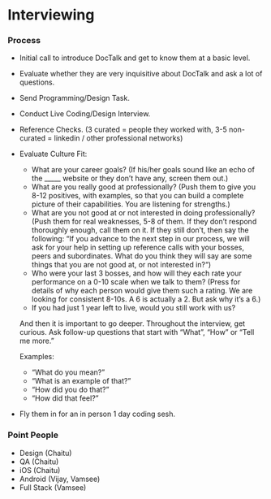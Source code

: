 # Interviewing

### Process
* Initial call to introduce DocTalk and get to know them at a basic level.
* Evaluate whether they are very inquisitive about DocTalk and ask a lot of questions.
* Send Programming/Design Task.
* Conduct Live Coding/Design Interview.
* Reference Checks. (3 curated = people they worked with, 3-5 non-curated = linkedin / other professional networks)
* Evaluate Culture Fit:
    * What are your career goals?
	(If his/her goals sound like an echo of the _____ website or they don’t have any, screen them out.)
    * What are you really good at professionally?
	(Push them to give you 8-12 positives, with examples, so that you can build a complete picture of their capabilities. You are listening for strengths.)
    * What are you not good at or not interested in doing professionally?
	(Push them for real weaknesses, 5-8 of them. If they don’t respond thoroughly enough, call them on it. If they still don’t, then say the following:  “If you advance to the next step in our process, we will ask for your help in setting up reference calls with your bosses, peers and subordinates. What do you think they will say are some things that you are not good at, or not interested in?“)
    * Who were your last 3 bosses, and how will they each rate your performance on a 0-10 scale when we talk to them?
    (Press for details of why each person would give them such a rating. We are looking for consistent 8-10s. A 6 is actually a 2. But ask why it’s a 6.)	
    * If you had just 1 year left to live, would you still work with us?

    And then it is important to go deeper. Throughout the interview, get curious. Ask follow-up questions that start with “What”, “How” or “Tell me more.”

    Examples:
    * “What do you mean?”
    * “What is an example of that?”
    * “How did you do that?”
    * “How did that feel?”
* Fly them in for an in person 1 day coding sesh.

### Point People
* Design (Chaitu)
* QA (Chaitu)
* iOS (Chaitu)
* Android (Vijay, Vamsee)
* Full Stack (Vamsee)
